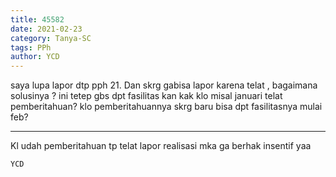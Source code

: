 ```yaml
---
title: 45582
date: 2021-02-23
category: Tanya-SC
tags: PPh
author: YCD
---
```


saya lupa lapor dtp pph 21. Dan skrg gabisa lapor karena telat , bagaimana solusinya ? ini tetep gbs dpt fasilitas kan kak klo misal januari telat pemberitahuan? klo pemberitahuannya skrg baru bisa dpt fasilitasnya mulai feb?

---

Kl udah pemberitahuan tp telat lapor realisasi mka ga berhak insentif yaa

`YCD`

